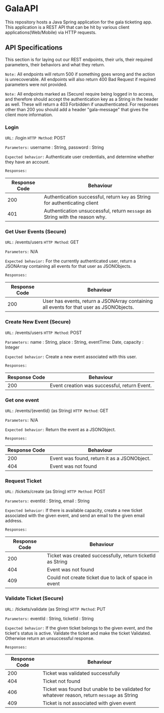 # GalaAPI

This repository hosts a Java Spring application for the gala ticketing app. 
This application is a REST API that can be hit by various client applications(Web/Mobile) via HTTP requests.

## API Specifications
This section is for laying out our REST endpoints, their urls, their required parameters, their behaviors and what they return.

`Note:` All endpoints will return 500 if something goes wrong and the action is unrecoverable. All endpoints will also return 400 Bad Request if required parameters were not provided.

`Note:` All endpoints marked as (Secure) require being logged in to access, and therefore should accept the authentication
key as a String in the header as well. These will return a 403 Forbidden if unauthenticated. For responses other than 200 you should add a header "gala-message" that gives the client more information.

### Login
`URL:` /login `HTTP Method`: POST

`Parameters:` username : String, password : String

`Expected behavior:` Authenticate user credentials, and determine whether they have an account.

`Responses:` 

| Response Code | Behaviour |
| --- | --- |
| 200 | Authentication successful, return `key` as String for authenticating client |
| 401 | Authentication unsuccessful, return `message` as String with the reason why. |

### Get User Events (Secure)
`URL:` /events/users `HTTP Method`: GET

`Parameters:` N/A

`Expected behavior:` For the currently authenticated user, return a JSONArray containing all events for that user as JSONObjects.

`Responses:` 

| Response Code | Behaviour |
| --- | --- |
| 200 | User has events, return a JSONArray containing all events for that user as JSONObjects.|

### Create New Event (Secure)
`URL:` /events/users `HTTP Method`: POST

`Parameters:` name : String, place : String, eventTime: Date, capacity : Integer

`Expected behavior:` Create a new event associated with this user.

`Responses:` 

| Response Code | Behaviour |
| --- | --- |
| 200 | Event creation was successful, return Event. |

### Get one event
`URL:` /events/{eventId} (as String) `HTTP Method`: GET

`Parameters:` N/A

`Expected behavior:` Return the event as a JSONObject.

`Responses:` 

| Response Code | Behaviour |
| --- | --- |
| 200 | Event was found, return it as a JSONObject. |
| 404 | Event was not found |

### Request Ticket
`URL:` /tickets/create (as String) `HTTP Method`: POST

`Parameters:` eventId : String, email : String

`Expected behavior:` If there is available capacity, create a new ticket associated with the given event, and send an email to
the given email address.

`Responses:` 

| Response Code | Behaviour |
| --- | --- |
| 200 | Ticket was created successfully, return ticketId as String |
| 404 | Event was not found |
| 409 | Could not create ticket due to lack of space in event |

### Validate Ticket (Secure)
`URL:` /tickets/validate (as String) `HTTP Method`: PUT

`Parameters:` eventId : String, ticketId : String

`Expected behavior:` If the given ticket belongs to the given event, and the ticket's status is active. Validate the ticket and make the ticket Validated. Otherwise return an unsuccessful response.

`Responses:` 

| Response Code | Behaviour |
| --- | --- |
| 200 | Ticket was validated successfully |
| 404 | Ticket not found |
| 406 | Ticket was found but unable to be validated for whatever reason, return `message` as String |
| 409 | Ticket is not associated with given event |
